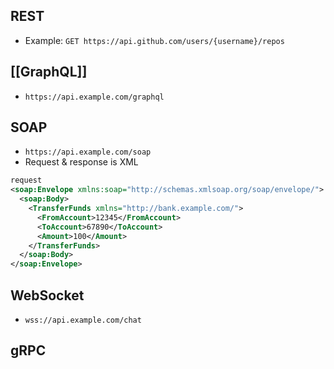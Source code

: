 ## REST
- Example: `GET https://api.github.com/users/{username}/repos`
## [[GraphQL]]
- `https://api.example.com/graphql`
## SOAP
- `https://api.example.com/soap`
- Request & response is XML
```XML
request
<soap:Envelope xmlns:soap="http://schemas.xmlsoap.org/soap/envelope/">
  <soap:Body>
    <TransferFunds xmlns="http://bank.example.com/">
      <FromAccount>12345</FromAccount>
      <ToAccount>67890</ToAccount>
      <Amount>100</Amount>
    </TransferFunds>
  </soap:Body>
</soap:Envelope>

```
## WebSocket
- `wss://api.example.com/chat`
## gRPC
